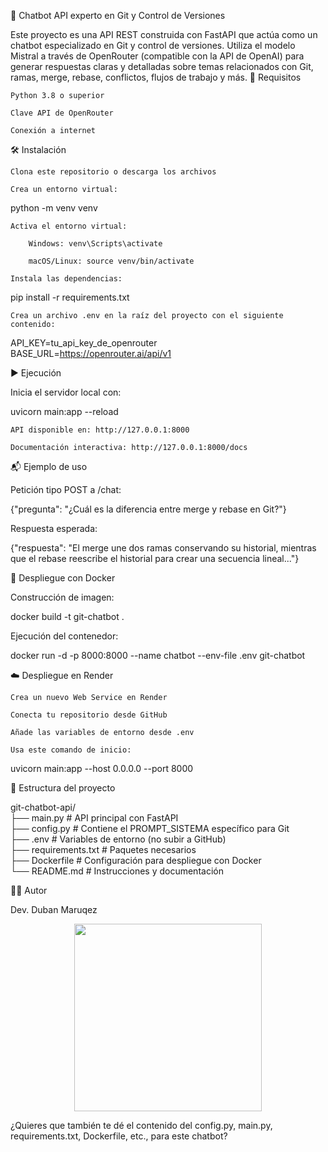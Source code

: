 🤖 Chatbot API experto en Git y Control de Versiones

Este proyecto es una API REST construida con FastAPI que actúa como un chatbot especializado en Git y control de versiones. Utiliza el modelo Mistral a través de OpenRouter (compatible con la API de OpenAI) para generar respuestas claras y detalladas sobre temas relacionados con Git, ramas, merge, rebase, conflictos, flujos de trabajo y más.
🚀 Requisitos

    Python 3.8 o superior

    Clave API de OpenRouter

    Conexión a internet

🛠 Instalación

    Clona este repositorio o descarga los archivos

    Crea un entorno virtual:

python -m venv venv  

    Activa el entorno virtual:

        Windows: venv\Scripts\activate

        macOS/Linux: source venv/bin/activate

    Instala las dependencias:

pip install -r requirements.txt  

    Crea un archivo .env en la raíz del proyecto con el siguiente contenido:

API_KEY=tu_api_key_de_openrouter  
BASE_URL=https://openrouter.ai/api/v1  

▶ Ejecución

Inicia el servidor local con:

uvicorn main:app --reload  

    API disponible en: http://127.0.0.1:8000

    Documentación interactiva: http://127.0.0.1:8000/docs

📬 Ejemplo de uso

Petición tipo POST a /chat:

{"pregunta": "¿Cuál es la diferencia entre merge y rebase en Git?"}  

Respuesta esperada:

{"respuesta": "El merge une dos ramas conservando su historial, mientras que el rebase reescribe el historial para crear una secuencia lineal..."}  

🐳 Despliegue con Docker

Construcción de imagen:

docker build -t git-chatbot .  

Ejecución del contenedor:

docker run -d -p 8000:8000 --name chatbot --env-file .env git-chatbot  

☁️ Despliegue en Render

    Crea un nuevo Web Service en Render

    Conecta tu repositorio desde GitHub

    Añade las variables de entorno desde .env

    Usa este comando de inicio:

uvicorn main:app --host 0.0.0.0 --port 8000  

📁 Estructura del proyecto

git-chatbot-api/  
├── main.py           # API principal con FastAPI  
├── config.py         # Contiene el PROMPT_SISTEMA específico para Git  
├── .env              # Variables de entorno (no subir a GitHub)  
├── requirements.txt  # Paquetes necesarios  
├── Dockerfile        # Configuración para despliegue con Docker  
└── README.md         # Instrucciones y documentación  

👨‍💻 Autor

Dev. Duban Maruqez
<p align="center"> <img width="300" src="https://i.imgur.com/YYf2LgH.png"> </p>

¿Quieres que también te dé el contenido del config.py, main.py, requirements.txt, Dockerfile, etc., para este chatbot?
